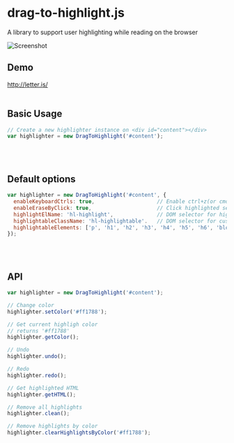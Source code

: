 # drag-to-highlight.js
A library to support user highlighting while reading on the browser

![Screenshot](http://g.recordit.co/cFQJq5DjsE.gif)

## Demo
http://letter.is/
<br><br>
## Basic Usage
```javascript
// Create a new highlighter instance on <div id="content"></div>
var highlighter = new DragToHighlight('#content'); 
```
<br><br>
## Default options
```javascript
var highlighter = new DragToHighlight('#content', {
  enableKeyboardCtrls: true,                    // Enable ctrl+z(or cmd+z), ctrl+y(or cmd+y) for undo/redo 
  enableEraseByClick: true,                     // Click highlighted section to delete
  highlightElName: 'hl-highlight',              // DOM selector for highlighted elements
  highlightableClassName: 'hl-highlightable'.   // DOM selector for custom higlightable classes
  highlightableElements: ['p', 'h1', 'h2', 'h3', 'h4', 'h5', 'h6', 'blockquote']
});
```
<br><br>
## API
```javascript
var highlighter = new DragToHighlight('#content'); 

// Change color
highlighter.setColor('#ff1788'); 

// Get current highligh color
// returns '#ff1788'
highlighter.getColor(); 

// Undo
highlighter.undo(); 

// Redo
highlighter.redo(); 

// Get highlighted HTML
highlighter.getHTML(); 

// Remove all highlights
highlighter.clean(); 

// Remove highlights by color
highlighter.clearHighlightsByColor('#ff1788'); 
```
